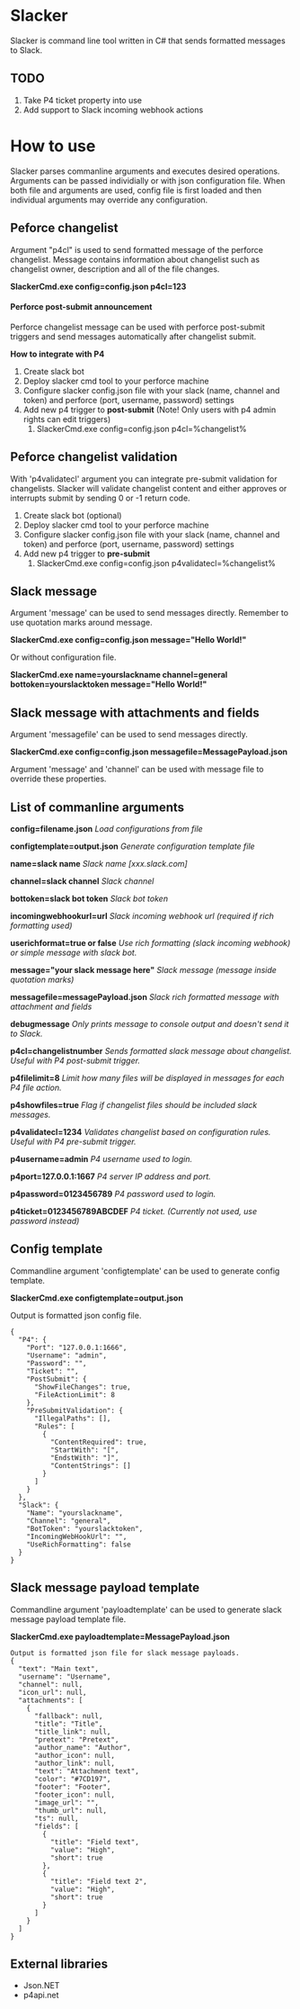 # Slacker

Slacker is command line tool written in C# that sends formatted messages to Slack.

## TODO
1. Take P4 ticket property into use
2. Add support to Slack incoming webhook actions

# How to use
Slacker parses commanline arguments and executes desired operations. Arguments can be passed individially or with json configuration file. When both file and arguments are used, config file is first loaded and then individual arguments may override any configuration.

## Peforce changelist
Argument "p4cl" is used to send formatted message of the perforce changelist. Message contains information about changelist such as changelist owner, description and all of the file changes.

**SlackerCmd.exe config=config.json p4cl=123**

#### Perforce post-submit announcement
Perforce changelist message can be used with perforce post-submit triggers and send messages automatically after changelist submit.

**How to integrate with P4**

1. Create slack bot
2. Deploy slacker cmd tool to your perforce machine
3. Configure slacker config.json file with your slack (name, channel and token) and perforce (port, username, password) settings
4. Add new p4 trigger to **post-submit** (Note! Only users with p4 admin rights can edit triggers)
   1. SlackerCmd.exe config=config.json p4cl=%changelist%
 
## Peforce changelist validation
With 'p4validatecl' argument you can integrate pre-submit validation for changelists. Slacker will validate changelist content and either approves or interrupts submit by sending 0 or -1 return code.

1. Create slack bot (optional)
2. Deploy slacker cmd tool to your perforce machine
3. Configure slacker config.json file with your slack (name, channel and token) and perforce (port, username, password) settings
4. Add new p4 trigger to **pre-submit**
   1. SlackerCmd.exe config=config.json p4validatecl=%changelist%

## Slack message
Argument 'message' can be used to send messages directly. Remember to use quotation marks around message.

**SlackerCmd.exe config=config.json message="Hello World!"**

Or without configuration file.

**SlackerCmd.exe name=yourslackname channel=general bottoken=yourslacktoken message="Hello World!"**

## Slack message with attachments and fields
Argument 'messagefile' can be used to send messages directly.

**SlackerCmd.exe config=config.json messagefile=MessagePayload.json**

Argument 'message' and 'channel' can be used with message file to override these properties.

## List of commanline arguments

**config=filename.json**
*Load configurations from file*

**configtemplate=output.json**
*Generate configuration template file*

**name=slack name**
*Slack name [xxx.slack.com]*

**channel=slack channel**
*Slack channel*

**bottoken=slack bot token**
*Slack bot token*

**incomingwebhookurl=url**
*Slack incoming webhook url (required if rich formatting used)*

**userichformat=true or false**
*Use rich formatting (slack incoming webhook) or simple message with slack bot.*

**message="your slack message here"**
*Slack message (message inside quotation marks)*

**messagefile=messagePayload.json**
*Slack rich formatted message with attachment and fields*

**debugmessage**
*Only prints message to console output and doesn't send it to Slack.*
            
**p4cl=changelistnumber**
*Sends formatted slack message about changelist. Useful with P4 post-submit trigger.*

**p4filelimit=8**
*Limit how many files will be displayed in messages for each P4 file action.*

**p4showfiles=true**
*Flag if changelist files should be included slack messages.*
            
**p4validatecl=1234**
*Validates changelist based on configuration rules. Useful with P4 pre-submit trigger.*

**p4username=admin**
*P4 username used to login.*

**p4port=127.0.0.1:1667**
*P4 server IP address and port.*

**p4password=0123456789**
*P4 password used to login.*

**p4ticket=0123456789ABCDEF**
*P4 ticket. (Currently not used, use password instead)*

## Config template
Commandline argument 'configtemplate' can be used to generate config template.

**SlackerCmd.exe configtemplate=output.json**

Output is formatted json config file.

```
{
  "P4": {
    "Port": "127.0.0.1:1666",
    "Username": "admin",
    "Password": "",
    "Ticket": "",
    "PostSubmit": {
      "ShowFileChanges": true,
      "FileActionLimit": 8
    },
    "PreSubmitValidation": {
      "IllegalPaths": [],
      "Rules": [
        {
          "ContentRequired": true,
          "StartWith": "[",
          "EndstWith": "]",
          "ContentStrings": []
        }
      ]
    }
  },
  "Slack": {
    "Name": "yourslackname",
    "Channel": "general",
    "BotToken": "yourslacktoken",
    "IncomingWebHookUrl": "",
    "UseRichFormatting": false
  }
}
```

## Slack message payload template
Commandline argument 'payloadtemplate' can be used to generate slack message payload template file.

**SlackerCmd.exe payloadtemplate=MessagePayload.json**

```
Output is formatted json file for slack message payloads.
{
  "text": "Main text",
  "username": "Username",
  "channel": null,
  "icon_url": null,
  "attachments": [
    {
      "fallback": null,
      "title": "Title",
      "title_link": null,
      "pretext": "Pretext",
      "author_name": "Author",
      "author_icon": null,
      "author_link": null,
      "text": "Attachment text",
      "color": "#7CD197",
      "footer": "Footer",
      "footer_icon": null,
      "image_url": "",
      "thumb_url": null,
      "ts": null,
      "fields": [
        {
          "title": "Field text",
          "value": "High",
          "short": true
        },
        {
          "title": "Field text 2",
          "value": "High",
          "short": true
        }		
      ]
    }
  ]
}
```

## External libraries
* Json.NET
* p4api.net
